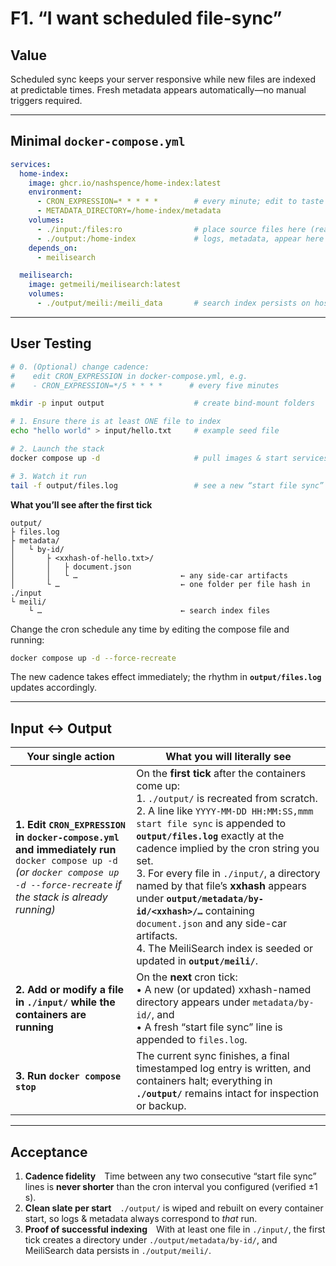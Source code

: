 # F1. “I want scheduled file-sync”

## Value

Scheduled sync keeps your server responsive while new files are indexed at predictable times. Fresh metadata appears automatically—no manual triggers required.

---

## Minimal `docker-compose.yml`

```yaml
services:
  home-index:
    image: ghcr.io/nashspence/home-index:latest
    environment:
      - CRON_EXPRESSION=* * * * *        # every minute; edit to taste
      - METADATA_DIRECTORY=/home-index/metadata
    volumes:
      - ./input:/files:ro                # place source files here (read-only)
      - ./output:/home-index             # logs, metadata, appear here
    depends_on:
      - meilisearch

  meilisearch:
    image: getmeili/meilisearch:latest
    volumes:
      - ./output/meili:/meili_data       # search index persists on host
```

---

## User Testing

```bash
# 0. (Optional) change cadence:
#    edit CRON_EXPRESSION in docker-compose.yml, e.g.
#    - CRON_EXPRESSION=*/5 * * * *      # every five minutes

mkdir -p input output                    # create bind-mount folders

# 1. Ensure there is at least ONE file to index
echo "hello world" > input/hello.txt     # example seed file

# 2. Launch the stack
docker compose up -d                     # pull images & start services

# 3. Watch it run
tail -f output/files.log                 # see a new “start file sync” line each tick
```

**What you’ll see after the first tick**

```
output/
├ files.log
├ metadata/
│   └ by-id/
│       ├ <xxhash-of-hello.txt>/
│       │   ├ document.json
│       │   └ …                       ← any side-car artifacts
│       └ …                           ← one folder per file hash in ./input
└ meili/
    └ …                               ← search index files
```

Change the cron schedule any time by editing the compose file and running:

```bash
docker compose up -d --force-recreate
```

The new cadence takes effect immediately; the rhythm in **`output/files.log`** updates accordingly.

---

## Input ↔ Output

| **Your single action**                                                                                                                                                                                                                                                                         | **What you will literally see**                                                                                                                                                                                                                                                                                                                                                                                                                                                                                                    |
| ---------------------------------------------------------------------------------------------------------------------------------------------------------------------------------------------------------------------------------------------------------------------------------------------- | ---------------------------------------------------------------------------------------------------------------------------------------------------------------------------------------------------------------------------------------------------------------------------------------------------------------------------------------------------------------------------------------------------------------------------------------------------------------------------------------------------------------------------------- |
| **1. Edit `CRON_EXPRESSION` in `docker-compose.yml` and immediately run**<br>`docker compose up -d` <br>*(or `docker compose up -d --force-recreate` if the stack is already running)* | On the **first tick** after the containers come up:<br>1. `./output/` is recreated from scratch.<br>2. A line like `YYYY-MM-DD HH:MM:SS,mmm start file sync` is appended to **`output/files.log`** exactly at the cadence implied by the cron string you set.<br>3. For every file in `./input/`, a directory named by that file’s **xxhash** appears under **`output/metadata/by-id/<xxhash>/…`** containing `document.json` and any side-car artifacts.<br>4. The MeiliSearch index is seeded or updated in **`output/meili/`**. |
| **2. Add or modify a file in `./input/` while the containers are running**                                                                                                                                                                                                                     | On the **next** cron tick:<br>• A new (or updated) xxhash-named directory appears under `metadata/by-id/`, and<br>• A fresh “start file sync” line is appended to `files.log`.                                                                                                                                                                                                                                                                                                                                                     |
| **3. Run `docker compose stop`**                                                                                                                                                                                                                                                               | The current sync finishes, a final timestamped log entry is written, and containers halt; everything in **`./output/`** remains intact for inspection or backup.                                                                                                                                                                                                                                                                                                                                                                   |
                                          
---

## Acceptance

1. **Cadence fidelity** Time between any two consecutive “start file sync” lines is **never shorter** than the cron interval you configured (verified ±1 s).
2. **Clean slate per start** `./output/` is wiped and rebuilt on every container start, so logs & metadata always correspond to *that* run.
3. **Proof of successful indexing** With at least one file in `./input/`, the first tick creates a directory under `./output/metadata/by-id/`, and MeiliSearch data persists in `./output/meili/`.
